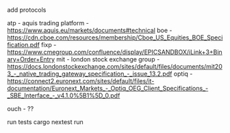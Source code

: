 add protocols

atp - aquis trading platform - https://www.aquis.eu/markets/documents#technical
boe - https://cdn.cboe.com/resources/membership/Cboe_US_Equities_BOE_Specification.pdf
fixp - https://www.cmegroup.com/confluence/display/EPICSANDBOX/iLink+3+Binary+Order+Entry
mit - london stock exchange group - https://docs.londonstockexchange.com/sites/default/files/documents/mit203_-_native_trading_gateway_specification_-_issue_13.2.pdf
optiq - https://connect2.euronext.com/sites/default/files/it-documentation/Euronext_Markets_-_Optiq_OEG_Client_Specifications_-_SBE_Interface_-_v4.1.0%5B1%5D_0.pdf

ouch - ??

run tests
cargo nextest run